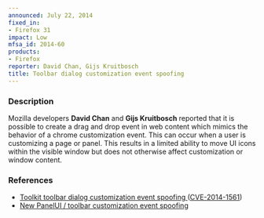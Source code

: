 ```yaml
---
announced: July 22, 2014
fixed_in:
- Firefox 31
impact: Low
mfsa_id: 2014-60
products:
- Firefox
reporter: David Chan, Gijs Kruitbosch
title: Toolbar dialog customization event spoofing
---
```


<h3>Description</h3>

<p>Mozilla developers <strong>David Chan</strong> and <strong>Gijs
Kruitbosch</strong> reported that it is possible to create a drag and drop event
in web content which mimics the behavior of a chrome customization event. This
can occur when a user is customizing a page or panel. This results in a limited 
ability to move UI icons within the visible window but does not otherwise affect
customization or window content.
</p>

<h3>References</h3>

<ul>
  <li><a href="https://bugzilla.mozilla.org/show_bug.cgi?id=1000514">
       Toolkit toolbar dialog customization event spoofing </a> (<a href="http://cve.mitre.org/cgi-bin/cvename.cgi?name=CVE-2014-1561" class="ex-ref">CVE-2014-1561</a>)</li>
  <li><a href="https://bugzilla.mozilla.org/show_bug.cgi?id=910375">
       New PanelUI / toolbar customization event spoofing</a> </li>
</ul>



